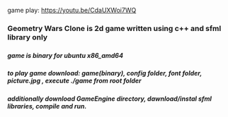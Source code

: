 game play: https://youtu.be/CdaUXWoi7WQ
### Geometry Wars Clone is 2d game written using c++ and sfml library only
###
##### game is binary for ubuntu x86_amd64
##### to play game download: game(binary), config folder, font folder, picture.jpg , execute ./game from root folder
##### additionally download GameEngine directory, dawnload/instal sfml libraries, compile and run.
